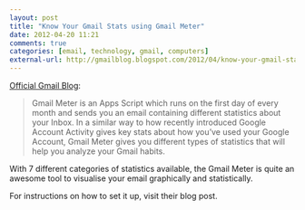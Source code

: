 ```yaml
---
layout: post
title: "Know Your Gmail Stats using Gmail Meter"
date: 2012-04-20 11:21
comments: true
categories: [email, technology, gmail, computers]
external-url: http://gmailblog.blogspot.com/2012/04/know-your-gmail-stats-using-gmail-meter.html
---
```

[Official Gmail Blog][1]:

> Gmail Meter is an Apps Script which runs on the first day of every month and sends you an email containing different statistics about your Inbox. In a similar way to how recently introduced Google Account Activity gives key stats about how you’ve used your Google Account, Gmail Meter gives you different types of statistics that will help you analyze your Gmail habits.

With 7 different categories of statistics available, the Gmail Meter is quite an awesome tool to visualise your email graphically and statistically.

For instructions on how to set it up, visit their blog post.

[1]: http://gmailblog.blogspot.com/2012/04/know-your-gmail-stats-using-gmail-meter.html
